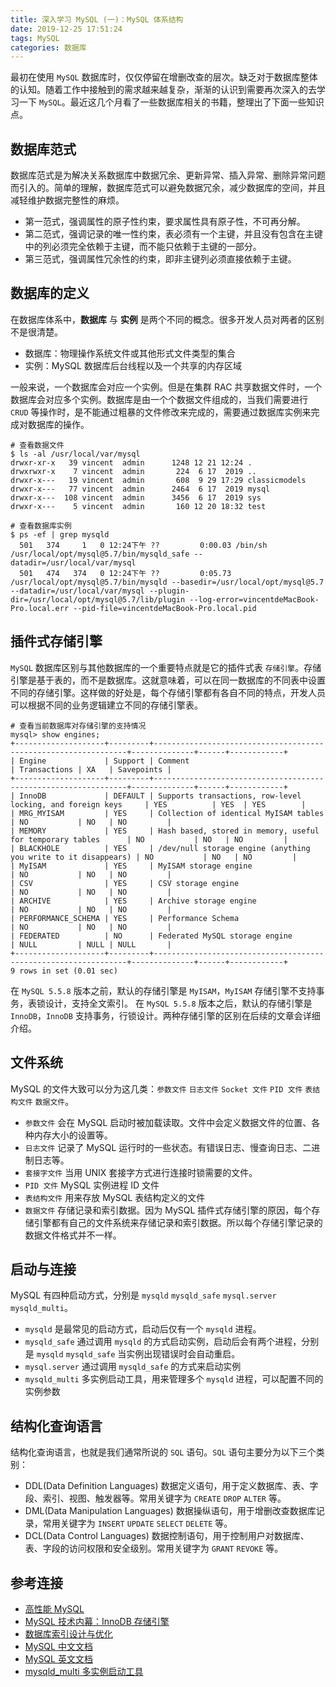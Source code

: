 ```yaml
---
title: 深入学习 MySQL (一)：MySQL 体系结构
date: 2019-12-25 17:51:24
tags: MySQL
categories: 数据库
---
```


最初在使用 `MySQL` 数据库时，仅仅停留在增删改查的层次。缺乏对于数据库整体的认知。随着工作中接触到的需求越来越复杂，渐渐的认识到需要再次深入的去学习一下 `MySQL`。最近这几个月看了一些数据库相关的书籍，整理出了下面一些知识点。

<!-- more -->

## 数据库范式

数据库范式是为解决关系数据库中数据冗余、更新异常、插入异常、删除异常问题而引入的。简单的理解，数据库范式可以避免数据冗余，减少数据库的空间，并且减轻维护数据完整性的麻烦。

- 第一范式，强调属性的原子性约束，要求属性具有原子性，不可再分解。
- 第二范式，强调记录的唯一性约束，表必须有一个主键，并且没有包含在主键中的列必须完全依赖于主键，而不能只依赖于主键的一部分。
- 第三范式，强调属性冗余性的约束，即非主键列必须直接依赖于主键。

## 数据库的定义

在数据库体系中，**数据库** 与 **实例** 是两个不同的概念。很多开发人员对两者的区别不是很清楚。

- 数据库：物理操作系统文件或其他形式文件类型的集合
- 实例：MySQL 数据库后台线程以及一个共享的内存区域

一般来说，一个数据库会对应一个实例。但是在集群 RAC 共享数据文件时，一个数据库会对应多个实例。数据库是由一个个数据文件组成的，当我们需要进行 `CRUD` 等操作时，是不能通过粗暴的文件修改来完成的，需要通过数据库实例来完成对数据库的操作。

```Shell
# 查看数据文件
$ ls -al /usr/local/var/mysql
drwxr-xr-x   39 vincent  admin      1248 12 21 12:24 .
drwxrwxr-x    7 vincent  admin       224  6 17  2019 ..
drwxr-x---   19 vincent  admin       608  9 29 17:29 classicmodels
drwxr-x---   77 vincent  admin      2464  6 17  2019 mysql
drwxr-x---  108 vincent  admin      3456  6 17  2019 sys
drwxr-x---    5 vincent  admin       160 12 20 18:32 test
```

```Shell
# 查看数据库实例
$ ps -ef | grep mysqld
  501   374     1   0 12:24下午 ??         0:00.03 /bin/sh /usr/local/opt/mysql@5.7/bin/mysqld_safe --datadir=/usr/local/var/mysql
  501   474   374   0 12:24下午 ??         0:05.73 /usr/local/opt/mysql@5.7/bin/mysqld --basedir=/usr/local/opt/mysql@5.7 --datadir=/usr/local/var/mysql --plugin-dir=/usr/local/opt/mysql@5.7/lib/plugin --log-error=vincentdeMacBook-Pro.local.err --pid-file=vincentdeMacBook-Pro.local.pid
```

## 插件式存储引擎

`MySQL` 数据库区别与其他数据库的一个重要特点就是它的插件式表 `存储引擎`。存储引擎是基于表的，而不是数据库。这就意味着，可以在同一数据库的不同表中设置不同的存储引擎。这样做的好处是，每个存储引擎都有各自不同的特点，开发人员可以根据不同的业务逻辑建立不同的存储引擎表。

```
# 查看当前数据库对存储引擎的支持情况
mysql> show engines;
+--------------------+---------+----------------------------------------------------------------+--------------+------+------------+
| Engine             | Support | Comment                                                        | Transactions | XA   | Savepoints |
+--------------------+---------+----------------------------------------------------------------+--------------+------+------------+
| InnoDB             | DEFAULT | Supports transactions, row-level locking, and foreign keys     | YES          | YES  | YES        |
| MRG_MYISAM         | YES     | Collection of identical MyISAM tables                          | NO           | NO   | NO         |
| MEMORY             | YES     | Hash based, stored in memory, useful for temporary tables      | NO           | NO   | NO         |
| BLACKHOLE          | YES     | /dev/null storage engine (anything you write to it disappears) | NO           | NO   | NO         |
| MyISAM             | YES     | MyISAM storage engine                                          | NO           | NO   | NO         |
| CSV                | YES     | CSV storage engine                                             | NO           | NO   | NO         |
| ARCHIVE            | YES     | Archive storage engine                                         | NO           | NO   | NO         |
| PERFORMANCE_SCHEMA | YES     | Performance Schema                                             | NO           | NO   | NO         |
| FEDERATED          | NO      | Federated MySQL storage engine                                 | NULL         | NULL | NULL       |
+--------------------+---------+----------------------------------------------------------------+--------------+------+------------+
9 rows in set (0.01 sec)
```

在 `MySQL 5.5.8` 版本之前，默认的存储引擎是 `MyISAM`，`MyISAM` 存储引擎不支持事务，表锁设计，支持全文索引。
在 `MySQL 5.5.8` 版本之后，默认的存储引擎是 `InnoDB`，`InnoDB` 支持事务，行锁设计。两种存储引擎的区别在后续的文章会详细介绍。

## 文件系统

MySQL 的文件大致可以分为这几类：`参数文件` `日志文件` `Socket 文件` `PID 文件` `表结构文件` `数据文件`。

- `参数文件` 会在 MySQL 启动时被加载读取。文件中会定义数据文件的位置、各种内存大小的设置等。
- `日志文件` 记录了 MySQL 运行时的一些状态。有错误日志、慢查询日志、二进制日志等。
- `套接字文件` 当用 UNIX 套接字方式进行连接时锁需要的文件。
- `PID 文件` MySQL 实例进程 ID 文件
- `表结构文件` 用来存放 MySQL 表结构定义的文件
- `数据文件` 存储记录和索引数据。因为 MySQL 插件式存储引擎的原因，每个存储引擎都有自己的文件系统来存储记录和索引数据。所以每个存储引擎记录的数据文件格式并不一样。

## 启动与连接

MySQL 有四种启动方式，分别是 `mysqld` `mysqld_safe` `mysql.server` `mysqld_multi`。

- `mysqld` 是最常见的启动方式，启动后仅有一个 `mysqld` 进程。
- `mysqld_safe` 通过调用 `mysqld` 的方式启动实例，启动后会有两个进程，分别是 `mysqld` `mysqld_safe` 当实例出现错误时会自动重启。
- `mysql.server` 通过调用 `mysqld_safe` 的方式来启动实例
- `mysqld_multi` 多实例启动工具，用来管理多个 `mysqld` 进程，可以配置不同的实例参数

## 结构化查询语言

结构化查询语言，也就是我们通常所说的 `SQL` 语句。`SQL` 语句主要分为以下三个类别：

- DDL(Data Definition Languages) 数据定义语句，用于定义数据库、表、字段、索引、视图、触发器等。常用关键字为 `CREATE` `DROP` `ALTER` 等。
- DML(Data Manipulation Languages) 数据操纵语句，用于增删改查数据库记录，常用关键字为 `INSERT` `UPDATE` `SELECT` `DELETE` 等。
- DCL(Data Control Languages) 数据控制语句，用于控制用户对数据库、表、字段的访问权限和安全级别。常用关键字为 `GRANT` `REVOKE` 等。

## 参考连接

- [高性能 MySQL](https://book.douban.com/subject/23008813/ "高性能 MySQL")
- [MySQL 技术内幕：InnoDB 存储引擎](https://book.douban.com/subject/24708143/ "MySQL 技术内幕：InnoDB 存储引擎")
- [数据库索引设计与优化](https://book.douban.com/subject/26419771/ "数据库索引设计与优化")
- [MySQL 中文文档](https://www.mysqlzh.com/ "MySQL 中文文档")
- [MySQL 英文文档](https://dev.mysql.com/doc/refman/8.0/en/ "MySQL 英文文档")
- [mysqld_multi 多实例启动工具](http://wingyumin.com/2015/09/29/mysqld-multi多实例启动工具/ "mysqld_multi 多实例启动工具")
